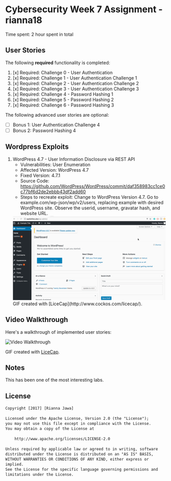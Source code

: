 # Cybersecurity Week 7 Assignment - rianna18

Time spent: 2 hour spent in total

## User Stories

The following **required** functionality is completed:

1. [x]  Required: Challenge 0 - User Authentication
2. [x]  Required: Challenge 1 - User Authentication Challenge 1
3. [x]  Required: Challenge 2 - User Authentication Challenge 2
4. [x]  Required: Challenge 3 - User Authentication Challenge 3
5. [x]  Required: Challenge 4 - Password Hashing 1
6. [x]  Required: Challenge 5 - Password Hashing 2
7. [x]  Required: Challenge 6 - Password Hashing 3

The following advanced user stories are optional:

* [ ]  Bonus 1: User Authentication Challenge 4
* [ ]  Bonus 2: Password Hashing 4

## Wordpress Exploits

1. WordPress 4.7 - User Information Disclosure via REST API
   * Vulnerabilities: User Enumeration
   * Affected Version: WordPress 4.7
   * Fixed Version: 4.7.1
   * Source Code: https://github.com/WordPress/WordPress/commit/daf358983cc1ce0c77bf6d2de2ebbb43df2add60
   * Steps to recreate exploit: Change to WordPress Version 4.7. Go to example.com/wp-json/wp/v2/users, replacing example with desired WordPress site. Observe the userid, username, gravatar hash, and website URL.
   <img src='Week7Exploit1.gif' width='' alt='Video Walkthrough' />
   GIF created with [LiceCap](http://www.cockos.com/licecap/).

## Video Walkthrough

Here's a walkthrough of implemented user stories:

<img src='Week6Lab.gif' width='' alt='Video Walkthrough' />

GIF created with [LiceCap](http://www.cockos.com/licecap/).

## Notes

This has been one of the most interesting labs.

## License

    Copyright [2017] [Rianna Jawa]

    Licensed under the Apache License, Version 2.0 (the "License");
    you may not use this file except in compliance with the License.
    You may obtain a copy of the License at

        http://www.apache.org/licenses/LICENSE-2.0

    Unless required by applicable law or agreed to in writing, software
    distributed under the License is distributed on an "AS IS" BASIS,
    WITHOUT WARRANTIES OR CONDITIONS OF ANY KIND, either express or implied.
    See the License for the specific language governing permissions and
    limitations under the License.
